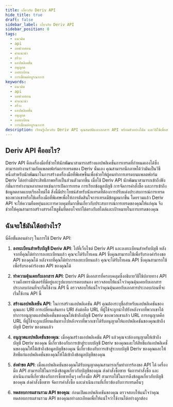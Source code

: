 ```yaml
---
title: เกี่ยวกับ Deriv API
hide_title: true
draft: false
sidebar_label: เกี่ยวกับ Deriv API
sidebar_position: 0
tags:
  - แนวคิด
  - api
  - บทช่วยสอน
  - คำแนะนำ
  - สร้าง
  - แอปพลิเคชั่น
  - อนุญาต
  - ลงทะเบียน
  - การเชื่อมต่อบูรณาการ
keywords:
  - แนวคิด
  - api
  - บทช่วยสอน
  - คำแนะนำ
  - สร้าง
  - แอปพลิเคชั่น
  - อนุญาต
  - ลงทะเบียน
  - การเชื่อมต่อบูรณาการ
description: เรียนรู้เกี่ยวกับ Deriv API คุณสมบัติและเอกสาร API พร้อมตัวอย่างโค้ด และวิธีใช้เพื่อสร้างแอพการซื้อขายของคุณ
---
```


## Deriv API คืออะไร?

Deriv API คือเครื่องมือที่ช่วยให้นักพัฒนาสามารถสร้างแอปพลิเคชั่นการเทรดที่กำหนดเองได้ซึ่งสามารถทำงานร่วมกับแพลตฟอร์มการเทรดของ Deriv นั่นเอง คุณสามารถนึกภาพได้ว่ามันเป็นวิธีหนึ่งสำหรับนักพัฒนาในการสร้างเครื่องมือที่พิเศษขึ้นเพื่อช่วยให้ผู้คนทำการเทรดบนแพลตฟอร์ม Deriv ได้อย่างมีประสิทธิภาพหรือเป็นส่วนตัวมากขึ้น เมื่อใช้ Deriv API นักพัฒนาสามารถเข้าถึงฟังก์ชั่นการทำงานหลากหลายเช่นการเปิดการเทรด การเรียกข้อมูลบัญชี การจัดการคำสั่งซื้อ และการเข้าถึงข้อมูลตลาดแบบเรียลไทม์ได้ สิ่งนี้มีประโยชน์สำหรับนักเทรดที่ต้องการปรับแต่งประสบการณ์การเทรดของพวกเขาหรือใช้เครื่องมือที่พิเศษเพื่อให้การตัดสินใจการเทรดมีข้อมูลมากขึ้น โดยรวมแล้ว Deriv API จะให้ความยืดหยุ่นและการควบคุมที่มากขึ้นเกี่ยวกับประสบการณ์การเทรดของคุณให้แก่คุณ จึงช่วยให้คุณสามารถสร้างสรรค์โซลูชั่นที่ตอบโจทก์ได้ตรงกับสไตล์และเป้าหมายในการเทรดของคุณ

## ฉันจะใช้มันได้อย่างไร?

นี่คือขั้นตอนต่างๆ ในการใช้ Deriv API:

1. **ลงทะเบียนสำหรับบัญชี Deriv API**: ไปที่เว็บไซต์ Deriv API และลงทะเบียนสำหรับบัญชี หลังจากที่คุณได้ทำการลงทะเบียนแล้ว คุณจะได้รับโทเคน API ซึ่งคุณสามารถใช้เพื่อรับรองคำร้องขอ API ของคุณได้ หลังจากที่คุณได้ทำการลงทะเบียนแล้ว คุณจะได้รับโทเคน API ซึ่งคุณสามารถใช้เพื่อรับรองคำร้องขอ API ของคุณได้

2. **ทำความคุ้นเคยกับเอกสาร API**: Deriv API มีเอกสารที่ครอบคลุมซึ่งอธิบายวิธีใช้ปลายทาง API รวมถึงพารามิเตอร์ที่มีอยู่และรูปแบบการตอบสนอง ตรวจสอบให้แน่ใจว่าคุณคุ้นเคยกับเอกสารประกอบก่อนที่จะเริ่มใช้งาน API นี้ ตรวจสอบให้แน่ใจว่าคุณคุ้นเคยกับเอกสารประกอบก่อนที่จะเริ่มใช้งาน API นี้

3. **สร้างแอปพลิเคชัน API**: ในการสร้างแอปพลิเคชัน API คุณต้องระบุชื่อสำหรับแอปพลิเคชันของคุณและ URI การเปลี่ยนเส้นทาง URI ส่งต่อคือ URL ที่ผู้ใช้จะถูกนำไปยังหลังจากที่พวกเขาได้ทำการอนุญาตแอปพลิเคชั่นของคุณให้เข้าถึงบัญชี Deriv ของพวกเขาแล้ว URL การอนุญาตคือ URL ที่ผู้ใช้จะถูกเปลี่ยนเส้นทางไปหลังจากที่พวกเขาได้รับอนุญาตให้แอปพลิเคชันของคุณเข้าถึงบัญชี Deriv ของตนแล้ว

4. **อนุญาตแอปพลิเคชันของคุณ**: เมื่อคุณสร้างแอปพลิเคชัน API แล้วคุณจะต้องอนุญาตให้เข้าถึงบัญชี Deriv ของคุณ นี่เกี่ยวข้องกับการเข้าสู่ระบบบัญชี Deriv ของคุณและให้สิทธิ์แก่แอปพลิเคชั่นของคุณให้ได้เข้าถึงข้อมูลบัญชีของคุณ นี่เกี่ยวข้องกับการเข้าสู่ระบบบัญชี Deriv ของคุณและให้สิทธิ์แก่แอปพลิเคชั่นของคุณให้ได้เข้าถึงข้อมูลบัญชีของคุณ

5. **ส่งคำขอ API**: เมื่อแอปพลิเคชันของคุณได้รับอนุญาตคุณสามารถเริ่มทำการร้องขอ API ได้ เครื่องมือ API สามารถใช้ในการดึงข้อมูลเกี่ยวกับบัญชีของคุณ ส่งคำสั่งซื้อขาย จัดการคำสั่งซื้อ และดำเนินงานที่เกี่ยวข้องกับการซื้อขายอื่นๆ เครื่องมือ API สามารถใช้ในการดึงข้อมูลเกี่ยวกับบัญชีของคุณ ส่งคำสั่งซื้อขาย จัดการคำสั่งซื้อ และดำเนินงานที่เกี่ยวข้องกับการเทรดอื่นๆ

6. **ทดสอบการผสานรวม API ของคุณ**: ก่อนเปิดแอปพลิเคชันของคุณ ตรวจสอบให้แน่ใจว่าคุณทดสอบการผสานรวม API ของคุณอย่างละเอียดเพื่อให้แน่ใจว่าใช้งานได้อย่างถูกต้อง
